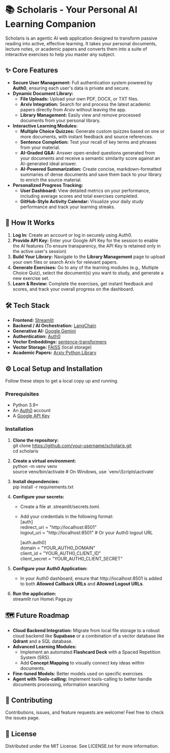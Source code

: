 # **📚 Scholaris \- Your Personal AI Learning Companion**

Scholaris is an agentic AI web application designed to transform passive reading into active, effective learning. It takes your personal documents, lecture notes, or academic papers and converts them into a suite of interactive exercises to help you master any subject.

## **✨ Core Features**

* **Secure User Management:** Full authentication system powered by **Auth0**, ensuring each user's data is private and secure.  
* **Dynamic Document Library:**  
  * **File Uploads:** Upload your own PDF, DOCX, or TXT files.  
  * **Arxiv Integration:** Search for and process the latest academic papers directly from Arxiv without leaving the app.  
  * **Library Management:** Easily view and remove processed documents from your personal library.  
* **Interactive Learning Modules:**  
  * **Multiple Choice Quizzes:** Generate custom quizzes based on one or more documents, with instant feedback and source references.  
  * **Sentence Completion:** Test your recall of key terms and phrases from your material.  
  * **AI-Graded Q\&A:** Answer open-ended questions generated from your documents and receive a semantic similarity score against an AI-generated ideal answer.  
  * **AI-Powered Summarization:** Create concise, markdown-formatted summaries of dense documents and save them back to your library to enrich the source material.  
* **Personalized Progress Tracking:**  
  * **User Dashboard:** View detailed metrics on your performance, including average scores and total exercises completed.  
  * **GitHub-Style Activity Calendar:** Visualize your daily study performance and track your learning streaks.

## **🚀 How It Works**

1. **Log In:** Create an account or log in securely using Auth0.  
2. **Provide API Key:** Enter your Google API Key for the session to enable the AI features (To ensure transparency, the API Key is retained only in the active user's session)
3. **Build Your Library:** Navigate to the **Library Management** page to upload your own files or search Arxiv for relevant papers.  
4. **Generate Exercises:** Go to any of the learning modules (e.g., Multiple Choice Quiz), select the document(s) you want to study, and generate a new exercise set.  
5. **Learn & Review:** Complete the exercises, get instant feedback and scores, and track your overall progress on the dashboard.

## **🛠️ Tech Stack**

* **Frontend:** [Streamlit](https://streamlit.io/)  
* **Backend / AI Orchestration:** [LangChain](https://www.langchain.com/)  
* **Generative AI:** [Google Gemini](https://ai.google.dev/)  
* **Authentication:** [Auth0](https://auth0.com/)  
* **Vector Embeddings:** [sentence-transformers](https://huggingface.co/sentence-transformers/all-MiniLM-L6-v2)  
* **Vector Storage:** [FAISS](https://github.com/facebookresearch/faiss) (local storage)  
* **Academic Papers:** [Arxiv Python Library](https://github.com/lukasschwab/arxiv.py)

## **⚙️ Local Setup and Installation**

Follow these steps to get a local copy up and running.

### **Prerequisites**

* Python 3.9+  
* An [Auth0](https://auth0.com) account  
* A [Google API Key](https://ai.google.dev/gemini-api/docs/api-key)

### **Installation**

1. **Clone the repository:**  
   git clone https://github.com/your-username/scholaris.git  
   cd scholaris

2. **Create a virtual environment:**  
   python \-m venv venv  
   source venv/bin/activate  \# On Windows, use \`venv\\Scripts\\activate\`

3. **Install dependencies:**  
   pip install \-r requirements.txt

4. **Configure your secrets:**  
   * Create a file at .streamlit/secrets.toml.  
   * Add your credentials in the following format:  
     \[auth\]  
     redirect\_uri \= "http://localhost:8501"  
     logout\_uri \= "http://localhost:8501" \# Or your Auth0 logout URL

     \[auth.auth0\]  
     domain \= "YOUR\_AUTH0\_DOMAIN"  
     client\_id \= "YOUR\_AUTH0\_CLIENT\_ID"  
     client\_secret \= "YOUR\_AUTH0\_CLIENT\_SECRET"

5. **Configure your Auth0 Application:**  
   * In your Auth0 dashboard, ensure that http://localhost:8501 is added to both **Allowed Callback URLs** and **Allowed Logout URLs**.  
6. **Run the application:**  
   streamlit run Home\ Page.py

## **🗺️ Future Roadmap**

* **Cloud Backend Integration:** Migrate from local file storage to a robust cloud backend like **Supabase** or a combination of a vector database like **Qdrant** and a SQL database.  
* **Advanced Learning Modules:**  
  * Implement an automated **Flashcard Deck** with a Spaced Repetition System (SRS).  
  * Add **Concept Mapping** to visually connect key ideas within documents.
* **Fine-tuned Models:** Better models used on specific exercises  
* **Agent with Tools-calling:** Implement tools-calling to better handle documents processing, information searching

## **🤝 Contributing**

Contributions, issues, and feature requests are welcome\! Feel free to check the issues page.

## **📜 License**

Distributed under the MIT License. See LICENSE.txt for more information.